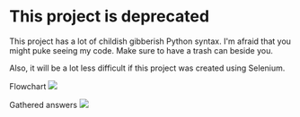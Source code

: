 # This project is deprecated

This project has a lot of childish gibberish Python syntax. 
I'm afraid that you might puke seeing my code. Make sure to have a trash can beside you.

Also, it will be a lot less difficult if this project was created using Selenium.

Flowchart
![](sornflowchart1.jpg)

Gathered answers
![](ans.gif.gif)
